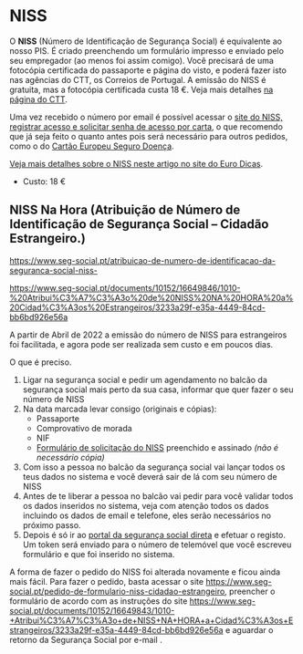 # NISS



O **NISS** (Número de Identificação de Segurança Social) é equivalente ao nosso PIS. É criado preenchendo um formulário impresso e enviado pelo seu empregador (ao menos foi assim comigo). Você precisará de uma fotocópia certificada do passaporte e página do visto, e poderá fazer isto nas agências do CTT, os Correios de Portugal. A emissão do NISS é gratuita, mas a fotocópia certificada custa 18 €. Veja mais detalhes [na página do CTT](https://www.online24.pt/autenticacao-de-documentos-nos-ctt/).

Uma vez recebido o número por email é possível acessar o [site do NISS, registrar acesso e solicitar senha de acesso por carta](https://app.seg-social.pt/sso/login?service=https%3A%2F%2Fapp.seg-social.pt%2Fptss%2Fcaslogin), o que recomendo que já seja feito o quanto antes pois será necessário para outros pedidos, como o do [Cartão Europeu Seguro Doença](https://github.com/nighto/brasil-portugal#cart%C3%A3o-europeu-seguro-doen%C3%A7a).

[Veja mais detalhes sobre o NISS neste artigo no site do Euro Dicas](https://www.eurodicas.com.br/niss-como-fazer/).

* Custo: 18 €

## NISS Na Hora (Atribuição de Número de Identificação de Segurança Social – Cidadão Estrangeiro.)

https://www.seg-social.pt/atribuicao-de-numero-de-identificacao-da-seguranca-social-niss-

https://www.seg-social.pt/documents/10152/16649846/1010-%20Atribui%C3%A7%C3%A3o%20de%20NISS%20NA%20HORA%20a%20Cidad%C3%A3os%20Estrangeiros/3233a29f-e35a-4449-84cd-bb6bd926e56a

A partir de Abril de 2022 a emissão do número de NISS para estrangeiros foi facilitada, e agora pode ser realizada sem custo e em poucos dias.

O que é preciso.

1. Ligar na segurança social e pedir um agendamento no balcão da segurança social mais perto da sua casa, informar que quer fazer o seu número de NISS
2. Na data marcada levar consigo (originais e cópias):
    - Passaporte
    - Comprovativo de morada
    - NIF
    - <a href="https://www.seg-social.pt/documents/10152/21741/RV_1006_DGSS/d40ab4c2-9080-4bf9-a8ae-a772b43edc2b">Formulário de solicitação do NISS</a> preenchido e assinado <i>(não é necessário cópia)</i>
3. Com isso a pessoa no balcão da segurança social vai lançar todos os teus dados no sistema e você deverá sair de lá com seu número de NISS
4. Antes de te liberar a pessoa no balcão vai pedir para você validar todos os dados inseridos no sistema, veja com atenção todos os dados incluindo os dados de email e telefone, eles serão necessários no próximo passo.
5. Depois é só ir ao <a href="https://app.seg-social.pt/sso/login?service=https%3A%2F%2Fapp.seg-social.pt%2Fptss%2Fcaslogin">portal da segurança social direta</a> e efetuar o registo. Um token será enviado para o número de telemóvel que você escreveu formulário e que foi inserido no sistema. 

A forma de fazer o pedido do NISS foi alterada novamente e ficou ainda mais fácil. Para fazer o pedido, basta acessar o site https://www.seg-social.pt/pedido-de-formulario-niss-cidadao-estrangeiro, preencher o formulário de acordo com as instruções do site https://www.seg-social.pt/documents/10152/16649843/1010-+Atribui%C3%A7%C3%A3o+de+NISS+NA+HORA+a+Cidad%C3%A3os+Estrangeiros/3233a29f-e35a-4449-84cd-bb6bd926e56a e aguardar o retorno da Segurança Social por e-mail .
